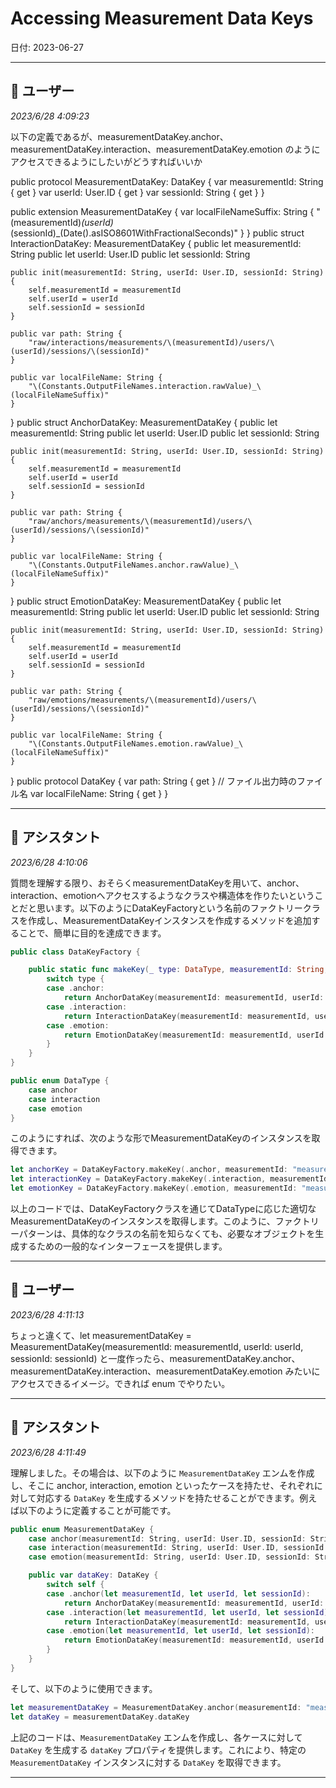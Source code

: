 # Accessing Measurement Data Keys

日付: 2023-06-27

---

## 👤 ユーザー
*2023/6/28 4:09:23*

以下の定義であるが、measurementDataKey.anchor、measurementDataKey.interaction、measurementDataKey.emotion のようにアクセスできるようにしたいがどうすればいいか

public protocol MeasurementDataKey: DataKey {
    var measurementId: String { get }
    var userId: User.ID { get }
    var sessionId: String { get }
}

public extension MeasurementDataKey {
    var localFileNameSuffix: String {
        "\(measurementId)_\(userId)_\(sessionId)_\(Date().asISO8601WithFractionalSeconds)"
    }
}
public struct InteractionDataKey: MeasurementDataKey {
    public let measurementId: String
    public let userId: User.ID
    public let sessionId: String

    public init(measurementId: String, userId: User.ID, sessionId: String) {
        self.measurementId = measurementId
        self.userId = userId
        self.sessionId = sessionId
    }

    public var path: String {
        "raw/interactions/measurements/\(measurementId)/users/\(userId)/sessions/\(sessionId)"
    }

    public var localFileName: String {
        "\(Constants.OutputFileNames.interaction.rawValue)_\(localFileNameSuffix)"
    }
}
public struct AnchorDataKey: MeasurementDataKey {
    public let measurementId: String
    public let userId: User.ID
    public let sessionId: String

    public init(measurementId: String, userId: User.ID, sessionId: String) {
        self.measurementId = measurementId
        self.userId = userId
        self.sessionId = sessionId
    }

    public var path: String {
        "raw/anchors/measurements/\(measurementId)/users/\(userId)/sessions/\(sessionId)"
    }

    public var localFileName: String {
        "\(Constants.OutputFileNames.anchor.rawValue)_\(localFileNameSuffix)"
    }
}
public struct EmotionDataKey: MeasurementDataKey {
    public let measurementId: String
    public let userId: User.ID
    public let sessionId: String

    public init(measurementId: String, userId: User.ID, sessionId: String) {
        self.measurementId = measurementId
        self.userId = userId
        self.sessionId = sessionId
    }

    public var path: String {
        "raw/emotions/measurements/\(measurementId)/users/\(userId)/sessions/\(sessionId)"
    }

    public var localFileName: String {
        "\(Constants.OutputFileNames.emotion.rawValue)_\(localFileNameSuffix)"
    }
}
public protocol DataKey {
    var path: String { get }
    // ファイル出力時のファイル名
    var localFileName: String { get }
}

---

## 🤖 アシスタント
*2023/6/28 4:10:06*

質問を理解する限り、おそらくmeasurementDataKeyを用いて、anchor、interaction、emotionへアクセスするようなクラスや構造体を作りたいということだと思います。以下のようにDataKeyFactoryという名前のファクトリークラスを作成し、MeasurementDataKeyインスタンスを作成するメソッドを追加することで、簡単に目的を達成できます。

```swift
public class DataKeyFactory {

    public static func makeKey(_ type: DataType, measurementId: String, userId: User.ID, sessionId: String) -> MeasurementDataKey {
        switch type {
        case .anchor:
            return AnchorDataKey(measurementId: measurementId, userId: userId, sessionId: sessionId)
        case .interaction:
            return InteractionDataKey(measurementId: measurementId, userId: userId, sessionId: sessionId)
        case .emotion:
            return EmotionDataKey(measurementId: measurementId, userId: userId, sessionId: sessionId)
        }
    }
}

public enum DataType {
    case anchor
    case interaction
    case emotion
}
```

このようにすれば、次のような形でMeasurementDataKeyのインスタンスを取得できます。

```swift
let anchorKey = DataKeyFactory.makeKey(.anchor, measurementId: "measurementId", userId: "userId", sessionId: "sessionId")
let interactionKey = DataKeyFactory.makeKey(.interaction, measurementId: "measurementId", userId: "userId", sessionId: "sessionId")
let emotionKey = DataKeyFactory.makeKey(.emotion, measurementId: "measurementId", userId: "userId", sessionId: "sessionId")
```

以上のコードでは、DataKeyFactoryクラスを通じてDataTypeに応じた適切なMeasurementDataKeyのインスタンスを取得します。このように、ファクトリーパターンは、具体的なクラスの名前を知らなくても、必要なオブジェクトを生成するための一般的なインターフェースを提供します。

---

## 👤 ユーザー
*2023/6/28 4:11:13*

ちょっと違くて、let measurementDataKey = MeasurementDataKey(measurementId: measurementId, userId: userId, sessionId: sessionId) と一度作ったら、measurementDataKey.anchor、measurementDataKey.interaction、measurementDataKey.emotion みたいにアクセスできるイメージ。できれば enum でやりたい。

---

## 🤖 アシスタント
*2023/6/28 4:11:49*

理解しました。その場合は、以下のように `MeasurementDataKey` エンムを作成し、そこに anchor, interaction, emotion といったケースを持たせ、それぞれに対して対応する `DataKey` を生成するメソッドを持たせることができます。例えば以下のように定義することが可能です。

```swift
public enum MeasurementDataKey {
    case anchor(measurementId: String, userId: User.ID, sessionId: String)
    case interaction(measurementId: String, userId: User.ID, sessionId: String)
    case emotion(measurementId: String, userId: User.ID, sessionId: String)

    public var dataKey: DataKey {
        switch self {
        case .anchor(let measurementId, let userId, let sessionId):
            return AnchorDataKey(measurementId: measurementId, userId: userId, sessionId: sessionId)
        case .interaction(let measurementId, let userId, let sessionId):
            return InteractionDataKey(measurementId: measurementId, userId: userId, sessionId: sessionId)
        case .emotion(let measurementId, let userId, let sessionId):
            return EmotionDataKey(measurementId: measurementId, userId: userId, sessionId: sessionId)
        }
    }
}
```

そして、以下のように使用できます。

```swift
let measurementDataKey = MeasurementDataKey.anchor(measurementId: "measurementId", userId: "userId", sessionId: "sessionId")
let dataKey = measurementDataKey.dataKey
```

上記のコードは、`MeasurementDataKey` エンムを作成し、各ケースに対して `DataKey` を生成する `dataKey` プロパティを提供します。これにより、特定の `MeasurementDataKey` インスタンスに対する `DataKey` を取得できます。

---
